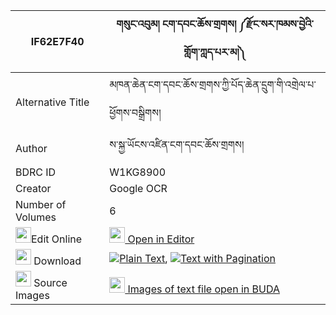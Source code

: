 |IF62E7F40|གསུང་འབུམ། ངག་དབང་ཆོས་གྲགས། ༼རྫོང་སར་ཁམས་བྱེའི་གློག་ཀླད་པར་མ།༽ 
| --- | --- 
|Alternative Title |མཁན་ཆེན་ངག་དབང་ཆོས་གྲགས་ཀྱི་པོད་ཆེན་དྲུག་གི་འགྲེལ་པ་ཕྱོགས་བསྒྲིགས།
|Author| ས་སྐྱ་ཡོངས་འཛིན་ངག་དབང་ཆོས་གྲགས།
|BDRC ID | W1KG8900
|Creator | Google OCR
|Number of Volumes| 6
|<img width="25" src="https://img.icons8.com/color/25/000000/edit-property.png">Edit Online| [<img width="25" src="https://avatars.githubusercontent.com/u/45091458?s=200&v=4"> Open in Editor](http://editor.openpecha.org/IF62E7F40)
|<img width="25" src="https://img.icons8.com/fluent/48/000000/download-2.png"/>  Download | [![](https://img.icons8.com/color/20/000000/txt.png)Plain Text](https://github.com/Openpecha/IF62E7F40/releases/download/v1/khenchen_ngawang_chodrak_kyi_po_chen_druk_gi_drelpa_chok_drik_plain_P00028.zip), [![](https://img.icons8.com/color/20/000000/txt.png)Text with Pagination](https://github.com/Openpecha/IF62E7F40/releases/download/v1/khenchen_ngawang_chodrak_kyi_po_chen_druk_gi_drelpa_chok_drik_pages_P00028.zip)
|<img width="25" src="https://img.icons8.com/plasticine/100/000000/pictures-folder.png"/>  Source Images | [<img width="25" src="https://library.bdrc.io/icons/BUDA-small.svg"> Images of text file open in BUDA](https://library.bdrc.io/show/bdr:W1KG8900)